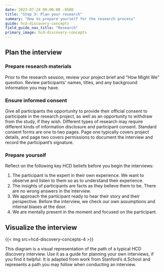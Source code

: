 ```yaml
---
date: 2023-07-24 09:00:00 -0500
title: "Step 3: Plan your research"
summary: "How to prepare yourself for the research process"
guide: hcd-discovery-concepts
field_guide_nav_title: "Research"
primary_image: hcd-discovery-concepts
---
```


## Plan the interview

### Prepare research materials

Prior to the research session, review your project brief and “How Might We” question. Review participants' names, titles, and any background information you may have.


### Ensure informed consent

Give all participants the opportunity to provide their official consent to participate in the research project, as well as an opportunity to withdraw from the study, if they wish. Different types of research may require different kinds of information disclosure and participant consent. Standard consent forms are one to two pages. Page one typically covers project details, and page two covers permissions to document the interview and record the participant’s signature.


### Prepare yourself

Reflect on the following key HCD beliefs before you begin the interviews:

1. The participant is the expert in their own experience. We want to observe and listen to them so as to understand their experience.
2. The insights of participants are facts as they believe them to be. There are no wrong answers in the interview.
3. We approach the participant ready to hear their story and their perspective. Before the interview, we check our own assumptions and internal biases at the door.
4. We are mentally present in the moment and focused on the participant.


## Visualize the interview

{{< img src=hcd-discovery-concepts-4 >}}

This diagram is a visual representation of the path of a typical HCD discovery interview. Use it as a guide for planning your own interviews, if you find it helpful. It is adapted from work from Stanford’s d.School and represents a path you may follow when conducting an interview.

